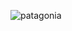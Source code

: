 ![patagonia](https://user-images.githubusercontent.com/38410965/112503788-98cf5200-8d61-11eb-82fe-33ed45e71a3c.jpg)
